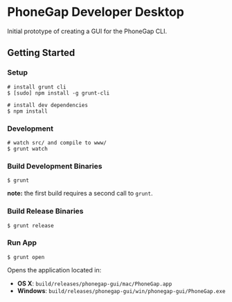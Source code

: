 # PhoneGap Developer Desktop

Initial prototype of creating a GUI for the PhoneGap CLI.

## Getting Started

### Setup

    # install grunt cli
    $ [sudo] npm install -g grunt-cli

    # install dev dependencies
    $ npm install

### Development

    # watch src/ and compile to www/
    $ grunt watch

### Build Development Binaries

    $ grunt

__note:__ the first build requires a second call to `grunt`.

### Build Release Binaries

    $ grunt release

### Run App

    $ grunt open

Opens the application located in:

  - __OS X__: `build/releases/phonegap-gui/mac/PhoneGap.app`
  - __Windows__: `build/releases/phonegap-gui/win/phonegap-gui/PhoneGap.exe`

